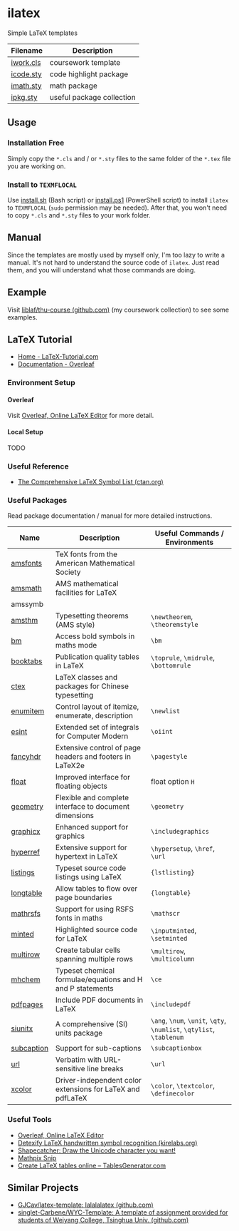 # ilatex

Simple LaTeX templates

| Filename               | Description               |
| ---------------------- | ------------------------- |
| [iwork.cls](iwork.cls) | coursework template       |
| [icode.sty](icode.sty) | code highlight package    |
| [imath.sty](imath.sty) | math package              |
| [ipkg.sty](ipkg.sty)   | useful package collection |

## Usage

### Installation Free

Simply copy the `*.cls` and / or `*.sty` files to the same folder of the `*.tex` file you are working on.

### Install to `TEXMFLOCAL`

Use [install.sh](install.sh) (Bash script) or [install.ps1](install.ps1) (PowerShell script) to install `ilatex` to `TEXMFLOCAL` (`sudo` permission may be needed). After that, you won't need to copy `*.cls` and `*.sty` files to your work folder.

## Manual

Since the templates are mostly used by myself only, I'm too lazy to write a manual. It's not hard to understand the source code of `ilatex`. Just read them, and you will understand what those commands are doing.

## Example

Visit [liblaf/thu-course (github.com)](https://github.com/liblaf/thu-course) (my coursework collection) to see some examples.

## LaTeX Tutorial

- [Home - LaTeX-Tutorial.com](https://latex-tutorial.com/)
- [Documentation - Overleaf](https://www.overleaf.com/learn)

### Environment Setup

#### Overleaf

Visit [Overleaf, Online LaTeX Editor](https://www.overleaf.com) for more detail.

#### Local Setup

TODO

### Useful Reference

- [The Comprehensive LaTeX Symbol List (ctan.org)](http://tug.ctan.org/info/symbols/comprehensive/symbols-a4.pdf)

### Useful Packages

Read package documentation / manual for more detailed instructions.

| Name                                              | Description                                                | Useful Commands / Environments                               |
| ------------------------------------------------- | ---------------------------------------------------------- | ------------------------------------------------------------ |
| [amsfonts](https://ctan.org/pkg/amsfonts)         | TeX fonts from the American Mathematical Society           |                                                              |
| [amsmath](https://www.ctan.org/pkg/amsmath)       | AMS mathematical facilities for LaTeX                      |                                                              |
| amssymb                                           |                                                            |                                                              |
| [amsthm](https://www.ctan.org/pkg/amsthm)         | Typesetting theorems (AMS style)                           | `\newtheorem`, `\theoremstyle`                               |
| [bm](https://www.ctan.org/pkg/bm)                 | Access bold symbols in maths mode                          | `\bm`                                                        |
| [booktabs](https://www.ctan.org/pkg/booktabs/)    | Publication quality tables in LaTeX                        | `\toprule`, `\midrule`, `\bottomrule`                        |
| [ctex](https://www.ctan.org/pkg/ctex)             | LaTeX classes and packages for Chinese typesetting         |                                                              |
| [enumitem](https://www.ctan.org/pkg/enumitem)     | Control layout of itemize, enumerate, description          | `\newlist`                                                   |
| [esint](https://www.ctan.org/pkg/esint)           | Extended set of integrals for Computer Modern              | `\oiint`                                                     |
| [fancyhdr](https://www.ctan.org/pkg/fancyhdr)     | Extensive control of page headers and footers in LaTeX2e   | `\pagestyle`                                                 |
| [float](https://www.ctan.org/pkg/float)           | Improved interface for floating objects                    | float option `H`                                             |
| [geometry](https://www.ctan.org/pkg/geometry)     | Flexible and complete interface to document dimensions     | `\geometry`                                                  |
| [graphicx](https://ctan.org/pkg/graphicx)         | Enhanced support for graphics                              | `\includegraphics`                                           |
| [hyperref](https://ctan.org/pkg/hyperref)         | Extensive support for hypertext in LaTeX                   | `\hypersetup`, `\href`, `\url`                               |
| [listings](https://www.ctan.org/pkg/listings)     | Typeset source code listings using LaTeX                   | `{lstlisting}`                                               |
| [longtable](https://ctan.org/pkg/longtable)       | Allow tables to flow over page boundaries                  | `{longtable}`                                                |
| [mathrsfs](https://www.ctan.org/pkg/mathrsfs)     | Support for using RSFS fonts in maths                      | `\mathscr`                                                   |
| [minted](https://www.ctan.org/pkg/minted)         | Highlighted source code for LaTeX                          | `\inputminted`, `\setminted`                                 |
| [multirow](https://www.ctan.org/pkg/multirow)     | Create tabular cells spanning multiple rows                | `\multirow`, `\multicolumn`                                  |
| [mhchem](https://www.ctan.org/pkg/mhchem)         | Typeset chemical formulae/equations and H and P statements | `\ce`                                                        |
| [pdfpages](https://www.ctan.org/pkg/pdfpages)     | Include PDF documents in LaTeX                             | `\includepdf`                                                |
| [siunitx](https://ctan.org/pkg/siunitx)           | A comprehensive (SI) units package                         | `\ang`, `\num`, `\unit`, `\qty`, `\numlist`, `\qtylist`, `\tablenum` |
| [subcaption](https://www.ctan.org/pkg/subcaption) | Support for sub-captions                                   | `\subcaptionbox`                                             |
| [url](https://www.ctan.org/pkg/url)               | Verbatim with URL-sensitive line breaks                    | `\url`                                                       |
| [xcolor](https://www.ctan.org/pkg/xcolor)         | Driver-independent color extensions for LaTeX and pdfLaTeX | `\color`, `\textcolor`, `\definecolor`                       |

### Useful Tools

- [Overleaf, Online LaTeX Editor](https://www.overleaf.com)
- [Detexify LaTeX handwritten symbol recognition (kirelabs.org)](http://detexify.kirelabs.org/classify.html)
- [Shapecatcher: Draw the Unicode character you want!](http://shapecatcher.com/)
- [Mathpix Snip](https://mathpix.com/)
- [Create LaTeX tables online – TablesGenerator.com](https://www.tablesgenerator.com/)

## Similar Projects

- [GJCav/latex-template: lalalalatex (github.com)](https://github.com/GJCav/latex-template)
- [singlet-Carbene/WYC-Template: A template of assignment provided for students of Weiyang College, Tsinghua Univ. (github.com)](https://github.com/singlet-Carbene/WYC-Template)
